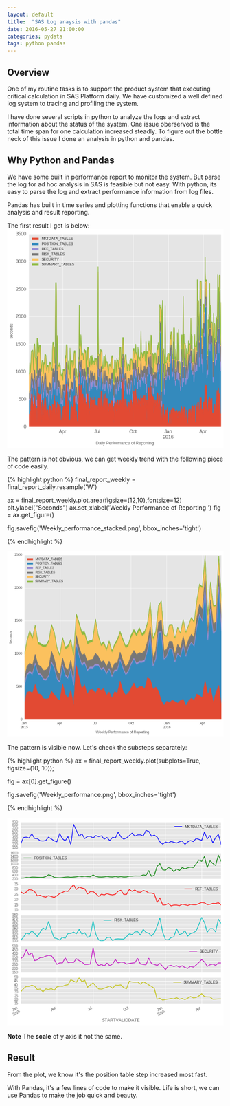 ```yaml
---
layout: default
title:  "SAS Log anaysis with pandas"
date: 2016-05-27 21:00:00
categories: pydata
tags: python pandas
---
```

## Overview
One of my routine tasks is to support the product system that executing critical calculation in SAS Platform daily.
We have customized a well defined log system to tracing and profiling the system.

I have done several scripts in python to analyze the logs and extract information about the status of the system.
One issue oberserved is the total time span for one calculation increased steadly.
To figure out the bottle neck of this issue I done an analysis in python and pandas.

## Why Python and Pandas
We have some built in performance report to monitor the system. But parse the log for ad hoc analysis in SAS is feasible but not easy.
With python, its easy to parse the log and extract performance information from log files.

Pandas has built in time series and plotting functions that enable a quick analysis and result reporting.


The first result I got is below:
![Daily performance](/assets/Daily_performance_stacked.png)

The pattern is not obvious, we can get weekly trend with the following piece of code easily.

{% highlight python %} 
final_report_weekly = final_report_daily.resample('W')

ax = final_report_weekly.plot.area(figsize=(12,10),fontsize=12)
plt.ylabel("Seconds")
ax.set_xlabel('Weekly Performance of Reporting ')
fig = ax.get_figure()

fig.savefig('Weekly_performance_stacked.png', bbox_inches='tight')

{% endhighlight %}


![Weekly performance](/assets/Weekly_performance_stacked.png)

The pattern is visible now.
Let's check the substeps separately:

{% highlight python %} 
ax = final_report_weekly.plot(subplots=True, figsize=(10, 10));

fig = ax[0].get_figure()

fig.savefig('Weekly_performance.png', bbox_inches='tight')

{% endhighlight %}


![Weekly performance for substeps](/assets/Weekly_performance.png)

**Note** The **scale** of y axis it not the same.

## Result
From the plot, we know it's the position table step increased most fast.

With Pandas, it's a few lines of code to make it visible. Life is short, we can use Pandas to make the job quick and beauty.
